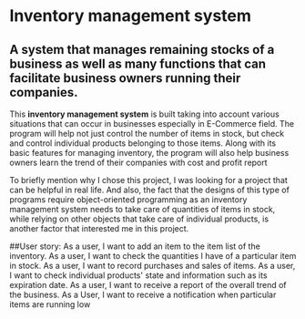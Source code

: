 # Inventory management system

## A system that manages remaining stocks of a business as well as many functions that can facilitate business owners running their companies.





This **inventory management system** is built taking into account various situations that can occur in businesses especially in E-Commerce field.
The program will help not just control the number of items in stock, but check and control individual products belonging to those items.
Along with its basic features for managing inventory, the program will also help business owners learn the trend of their companies with cost and profit report

To briefly mention why I chose this project, I was looking for a project that can be helpful in real life. And also, the fact that the designs of this type of programs 
require object-oriented programming as an inventory management system needs to take care of quantities of items in stock, while relying on other objects 
that take care of  individual products, is another factor that interested me in this project.








##User story:
As a user, I want to add an item to the item list of the inventory.
As a user, I want to check the quantities I have of a particular item in stock.
As a user, I want to record purchases and sales of items.
As a user, I want to check individual products' state and information such as its expiration date.
As a user, I want to receive a report of the overall trend of the business.
As a User, I want to receive a notification when particular items are running low